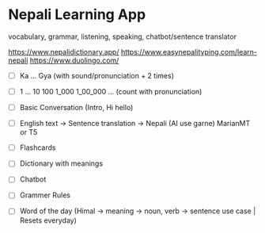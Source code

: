 # Nepali Learning App

vocabulary, grammar, listening, speaking, chatbot/sentence translator

https://www.nepalidictionary.app/
https://www.easynepalityping.com/learn-nepali
https://www.duolingo.com/

- [ ] Ka ... Gya (with sound/pronunciation + 2 times)
- [ ] 1 ... 10 100 1_000 1_00_000 ... (count with pronunciation)
- [ ] Basic Conversation (Intro, Hi hello)
- [ ] English text -> Sentence translation -> Nepali (AI use garne) MarianMT or T5
- [ ] Flashcards
- [ ] Dictionary with meanings
- [ ] Chatbot 

- [ ] Grammer Rules
- [ ] Word of the day (Himal -> meaning -> noun, verb -> sentence use case | Resets everyday)